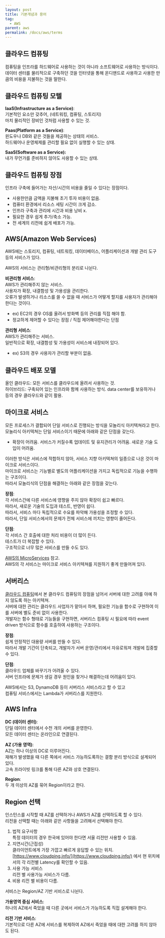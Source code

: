 ```yaml
---
layout: post
title: 기본개념과 용어
tag:
  - AWS
parent: aws
permalink: /docs/aws/terms
---
```


## 클라우드 컴퓨팅
컴퓨팅을 인프라를 하드웨어로 사용하는 것이 아니라 소프트웨어로 사용하는 방식이다.  
데이터 센터를 물리적으로 구축하던 것을 인터넷을 통해 온디맨드로 사용하고 사용한 만큼의 비용을 지불하는 것을 말한다.

## 클라우드 컴퓨팅 모텔
**IaaS(Infrastructure as a Service)**:  
기본적인 요소만 갖추어, (네트워킹, 컴퓨팅, 스토리지)  
마치 물리적인 장비인 것처럼 사용할 수 있는 것.  

**Paas(Platform as a Service)**:  
윈도우나 DB와 같은 것들을 제공하는 상태의 서비스.  
하드웨어나 운영체제를 관리할 필요 없이 실행할 수 있는 상태.  

**SaaS(Software as a Service):**  
내가 무언가를 준비하지 않아도 사용할 수 있는 상태.

## 클라우드 컴퓨팅 장점
인프라 구축에 들어가는 자산/시간의 비용을 줄일 수 있다는 장점이다.
- 사용한만큼 금액을 지불해 초기 투자 비용이 없음.
- 컴퓨터 환경에서 리소스 세팅 시간이 크게 감소.
- 인프라 구축과 관리에 시간과 비용 낭비 x.
- 필요한 경우 쉽게 추가/축소 가능.
- 전 세계의 리전에 쉽게 배포가 가능.

## AWS(Amazon Web Services)
AWS에는 스토리지, 컴퓨팅, 네트워킹, 데이터베이스, 어플리케이션과 개발 관리 도구 등의 서비스가 있다.  

AWS의 서비스는 관리형/비관리형의 분리로 나뉜다.

**비관리형 서비스**:  
AWS가 관리해주지 않는 서비스.  
사용자가 확장, 내결함성 및 가용성을 관리한다.  
오류가 발생하거나 리소스를 쓸 수 없을 때 서비스가 어떻게 할지를 사용자가 관리해야한다는 것이다.
- ex) EC2의 경우 OS를 올려서 방화벽 등의 관리를 직접 해야 함.
- 정교하게 제어할 수 있다는 장점 / 직접 제어해야한다는 단점

**관리형 서비스**:  
AWS가 관리해주는 서비스.  
일반적으로 확장, 내결함성 및 가용성이 서비스에 내장되어 있다.  
- ex) S3의 경우 사용자가 관리할 부분이 없음.

## 클라우드 배포 모델
올인 클라우드: 모든 서비스를 클라우드에 올려서 사용하는 것.  
하이브리드: 구축되어 있는 인프라와 함께 사용하는 방식. data center를 보유하거나 등의 경우 클라우드와 같이 활용.

## 마이크로 서비스
모든 프로세스가 결합되어 단일 서비스로 진행되는 방식을 모놀리식 아키텍쳐라고 한다.  
모놀리식 아키텍쳐는 단일 서비스이기 때문에 아래와 같은 단점을 갖는다.  
- 확장이 어려움. 서비스가 커질수록 업데이트 및 유지관리가 어려움. 새로운 기술 도입이 어려움.

이러한 방식은 서비스에 적합하지 않아, 서비스 지향 아키텍쳐의 일종으로 나온 것이 마이크로 서비스이다.  
마이크로 서비스는 기능별로 별도의 어플리케이션을 가지고 독립적으로 기능을 수행하는 구조이다.  
따라서 모놀리식의 단점을 해결하는 아래와 같은 장점을 갖는다.  

**장점**:  
각 서비스간에 다른 서비스에 영향을 주지 않아 확장이 쉽고 빠르다.  
따라서, 새로운 기술의 도입과 테스트, 반영이 쉽다.  
따라서, 서비스 마다 독립적으로 수요를 파악해 가용성을 조정할 수 있다.   
따라서, 단일 서비스에서의 문제가 전체 서비스에 끼치는 영향이 줄어든다.  

**단점**:  
각 서비스 간 호출에 대한 처리 비용이 더 많이 든다.  
테스트가 더 복잡할 수 있다.  
구조적으로 너무 많은 서비스를 만들 수도 있다.

[AWS의 MicroServices](https://aws.amazon.com/ko/microservices/) 참고.  
AWS의 각 서비스는 마이크로 서비스 아키텍쳐를 지원하기 좋게 만들어져 있다.  

## 서버리스
[클라우드 컴퓨팅](#클라우드-컴퓨팅)에서 본 클라우드 컴퓨팅의 장점을 넘어서 서버에 대한 고려를 아예 하지 않도록 하는 아키텍쳐.  
서버에 대한 관리는 클라우드 사업자가 맡아서 하며, 필요한 기능을 함수로 구현하여 이를 서버에 별도 준비 없이 사용한다.  
개발자는 함수 형태로 기능들을 구현하면, 서버리스 컴퓨팅 시 필요에 따라 event driven 방식으로 함수를 호출하여 사용하는 구조이다.    

**장점**:  
쉽게 안정적인 대용량 서버를 만들 수 있다.  
따라서 개발 기간이 단축되고, 개발자가 서버 운영/관리에서 자유로워져 개발에 집중할 수 있다.  

**단점**:  
클라우드 업체를 바꾸기가 어려울 수 있다.  
서버 인프라에 문제가 생길 경우 원인을 찾거나 해결하는데 어려움이 있다.

AWS에서는 S3, DynamoDB 등이 서버리스 서비스라고 할 수 있고  
컴퓨팅 서비스에서는 Lambda가 서버리스를 지원한다.

## AWS Infra
**DC (데이터 센터)**:  
단일 데이터 센터에서 수천 개의 서버를 운영한다.  
모든 데이터 센터는 온라인으로 연결된다.  

**AZ (가용 영역)**:  
AZ는 하나 이상의 DC로 이루어진다.  
재해가 발생했을 때 다른 쪽에서 서비스 가능하도록하는 결함 분리 방식으로 설계되어 있다.  
고속 프라이빗 링크를 통해 다른 AZ와 상호 연결된다.  

**Region**:  
두 개 이상의 AZ를 묶어 Region이라고 한다.  

## Region 선택
인스턴스를 시작할 때 AZ를 선택하거나 AWS가 AZ를 선택하도록 할 수 있다.  
리전을 선택할 때는 아래와 같은 사항들을 고려해서 선택해야 한다.  

1. 법적 요구사항  
   특정 데이터의 경우 한국에 있어야 한다면 서울 리전만 사용할 수 있음.
2. 지연시간(근접성)  
   클라이언트에게 가장 가깝고 빠르게 응답할 수 있는 위치.  
   [https://www.cloudping.info/](https://www.cloudping.info/) 에서 현 위치에서의 각 리전별 Latency를 확인할 수 있음.
3. 사용 가능 서비스  
   리전 별 사용가능 서비스가 다름.
4. 비용
   리전 별 비용이 다름.

서비스는 Region/AZ 기반 서비스로 나뉜다.  

**가용영역 중심 서비스**:  
하나의 AZ에서 죽었을 때 다른 곳에서 서비스가 가능하도록 직접 설계해야 한다.

**리전 기반 서비스**:  
기본적으로 다른 AZ에 서비스를 복제하여 AZ에서 죽었을 때에 대한 고려를 하지 않아도 된다.